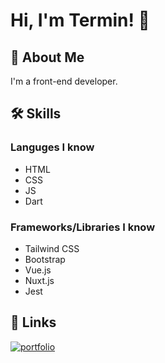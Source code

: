 
# Hi, I'm Termin! 👋


## 🚀 About Me
I'm a front-end developer.

## 🛠 Skills

### Languges I know

- HTML
- CSS
- JS
- Dart

### Frameworks/Libraries I know

- Tailwind CSS
- Bootstrap
- Vue.js 
- Nuxt.js
- Jest



## 🔗 Links
[![portfolio](https://img.shields.io/badge/my_portfolio-000?style=for-the-badge&logo=ko-fi&logoColor=white)](https://termin.cypherbot.me/)
